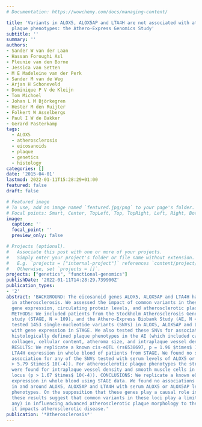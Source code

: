 ```yaml
---
# Documentation: https://wowchemy.com/docs/managing-content/

title: 'Variants in ALOX5, ALOX5AP and LTA4H are not associated with atherosclerotic
  plaque phenotypes: the Athero-Express Genomics Study'
subtitle: ''
summary: ''
authors:
- Sander W van der Laan
- Hassan Foroughi Asl
- Pleunie van den Borne
- Jessica van Setten
- M E Madeleine van der Perk
- Sander M van de Weg
- Arjan H Schoneveld
- Dominique P V de Kleijn
- Tom Michoel
- Johan L M Björkegren
- Hester M den Ruijter
- Folkert W Asselbergs
- Paul I W de Bakker
- Gerard Pasterkamp
tags:
  - ALOX5
  - atherosclerosis
  - eicosanoids
  - plaque
  - genetics
  - histology
categories: []
date: '2015-04-01'
lastmod: 2022-01-11T15:28:29+01:00
featured: false
draft: false

# Featured image
# To use, add an image named `featured.jpg/png` to your page's folder.
# Focal points: Smart, Center, TopLeft, Top, TopRight, Left, Right, BottomLeft, Bottom, BottomRight.
image:
  caption: ''
  focal_point: ''
  preview_only: false

# Projects (optional).
#   Associate this post with one or more of your projects.
#   Simply enter your project's folder or file name without extension.
#   E.g. `projects = ["internal-project"]` references `content/project/deep-learning/index.md`.
#   Otherwise, set `projects = []`.
projects: ["genetics", "functional-genomics"]
publishDate: '2022-01-11T14:28:29.739900Z'
publication_types:
- '2'
abstract: 'BACKGROUND: The eicosanoid genes ALOX5, ALOX5AP and LTA4H have been implicated
  in atherosclerosis. We assessed the impact of common variants in these genes on
  gene expression, circulating protein levels, and atherosclerotic plaque phenotypes.
  METHODS: We included patients from the Stockholm Atherosclerosis Gene Expression
  study (STAGE, N = 109), and the Athero-Express Biobank Study (AE, N = 1443). We
  tested 1453 single-nucleotide variants (SNVs) in ALOX5, ALOX5AP and LTA4H for association
  with gene expression in STAGE. We also tested these SNVs for association with seven
  histologically defined plaque phenotypes in the AE (which included calcification,
  collagen, cellular content, atheroma size, and intraplaque vessel density and hemorrhage).
  RESULTS: We replicate a known cis-eQTL (rs6538697, p = 1.96 $times$ 10(-6)) for
  LTA4H expression in whole blood of patients from STAGE. We found no significant
  association for any of the SNVs tested with serum levels of ALOX5 or ALOX5AP (p
  > 5.79 $times$ 10(-4)). For atherosclerotic plaque phenotypes the strongest associations
  were found for intraplaque vessel density and smooth muscle cells in the ALOX5AP
  locus (p > 1.67 $times$ 10(-4)). CONCLUSIONS: We replicate a known eQTL for LTA4H
  expression in whole blood using STAGE data. We found no associations of variants
  in and around ALOX5, ALOX5AP and LTA4H with serum ALOX5 or ALOX5AP levels, or plaque
  phenotypes. On the supposition that these genes play a causal role in atherosclerosis,
  these results suggest that common variants in these loci play a limited role (if
  any) in influencing advanced atherosclerotic plaque morphology to the extent that
  it impacts atherosclerotic disease.'
publication: '*Atherosclerosis*'
---
```

